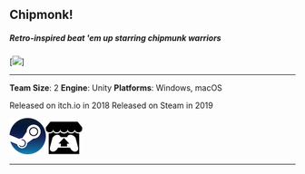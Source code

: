 ## Chipmonk!

##### Retro-inspired beat 'em up starring chipmunk warriors
[<img src="https://media.indiedb.com/images/presskit/1/2/1054/Chipmonk_Cover_Art_ReallyWide.1.png?raw=true"/>]

---

**Team Size**: 2
**Engine**: Unity
**Platforms**: Windows, macOS

Released on itch.io in 2018
Released on Steam in 2019

[<img src="images/steam.png?raw=true"/>](https://store.steampowered.com/app/1019730/Chipmonk/)[<img src="images/itch.png?raw=true"/>](https://niemi-bros.itch.io/chipmonk)

---

